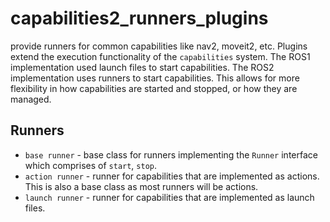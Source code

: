# capabilities2_runners_plugins

provide runners for common capabilities like nav2, moveit2, etc. Plugins extend the execution functionality of the `capabilities` system. The ROS1 implementation used launch files to start capabilities. The ROS2 implementation uses runners to start capabilities. This allows for more flexibility in how capabilities are started and stopped, or how they are managed.

## Runners

- `base runner` - base class for runners implementing the `Runner` interface which comprises of `start`, `stop`.
- `action runner` - runner for capabilities that are implemented as actions. This is also a base class as most runners will be actions.
- `launch runner` - runner for capabilities that are implemented as launch files.
